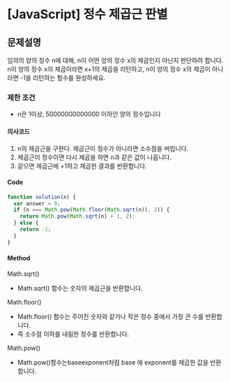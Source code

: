 # [JavaScript] 정수 제곱근 판별

## 문제설명

임의의 양의 정수 n에 대해, n이 어떤 양의 정수 x의 제곱인지 아닌지 판단하려 합니다.
n이 양의 정수 x의 제곱이라면 x+1의 제곱을 리턴하고, n이 양의 정수 x의 제곱이 아니라면 -1을 리턴하는 함수를 완성하세요.

### 제한 조건

- n은 1이상, 50000000000000 이하인 양의 정수입니다

#### 의사코드

1. n의 제곱근을 구한다. 제곱근이 정수가 아니라면 소수점을 버립니다.
2. 제곱근이 정수이면 다시 제곱을 하면 n과 같은 값이 나옵니다.
3. 같으면 제곱근에 +1하고 제곱한 결과를 반환합니다.

#### Code

```javascript
function solution(n) {
  var answer = 0;
  if (n === Math.pow(Math.floor(Math.sqrt(n)), 2)) {
    return Math.pow(Math.sqrt(n) + 1, 2);
  } else {
    return -1;
  }
}
```

#### Method

Math.sqrt()

- Math.sqrt() 함수는 숫자의 제곱근을 반환합니다.

Math.floor()

- Math.floor() 함수는 주어진 숫자와 같거나 작은 정수 중에서 가장 큰 수를 반환합니다.
- 즉 소수점 이하를 내림한 정수를 반환합니다.

Math.pow()

- Math.pow()함수는baseexponent처럼 base 에 exponent를 제곱한 값을 반환합니다.
